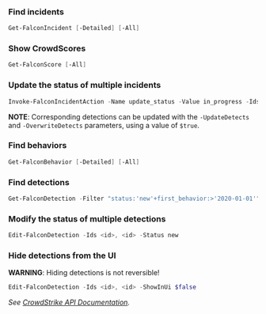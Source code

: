 ### Find incidents
```powershell
Get-FalconIncident [-Detailed] [-All]
```

### Show CrowdScores
```powershell
Get-FalconScore [-All]
```

### Update the status of multiple incidents
```powershell
Invoke-FalconIncidentAction -Name update_status -Value in_progress -Ids <id>, <id>
```
**NOTE**: Corresponding detections can be updated with the `-UpdateDetects` and `-OverwriteDetects` parameters, using a value of `$true`.

### Find behaviors
```powershell
Get-FalconBehavior [-Detailed] [-All]
```

### Find detections
```powershell
Get-FalconDetection -Filter "status:'new'+first_behavior:>'2020-01-01'" -Sort first_behavior.desc [-Detailed] [-All]
```

### Modify the status of multiple detections
```powershell
Edit-FalconDetection -Ids <id>, <id> -Status new
```

### Hide detections from the UI

**WARNING**: Hiding detections is not reversible!
```powershell
Edit-FalconDetection -Ids <id>, <id> -ShowInUi $false
```

_See [CrowdStrike API Documentation](https://falcon.crowdstrike.com/support/documentation/86/detections-monitoring-apis)._